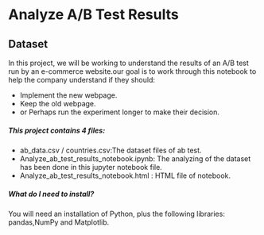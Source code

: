 # Analyze A/B Test Results

## Dataset

 In this project, we will be working to understand the results of an A/B test run by an e-commerce website.our goal is to work through this notebook to help the company understand if they should:

- Implement the new webpage.
- Keep the old webpage.
- or Perhaps run the experiment longer to make their decision.
 
##### This project contains 4 files:

- ab_data.csv / countries.csv:The dataset files of ab test.
- Analyze_ab_test_results_notebook.ipynb: The analyzing of the dataset has been done in this jupyter notebook file.
- Analyze_ab_test_results_notebook.html :  HTML file of notebook.


##### What do I need to install?
You will need an installation of Python, plus the following libraries: pandas,NumPy and Matplotlib. 
